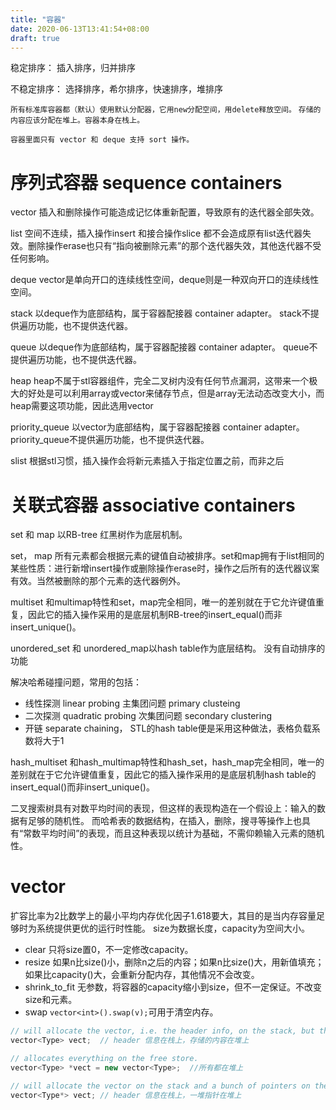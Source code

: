 ```yaml
---
title: "容器"
date: 2020-06-13T13:41:54+08:00
draft: true
---
```


稳定排序：
插入排序，归并排序

不稳定排序：
选择排序，希尔排序，快速排序，堆排序

`所有标准库容器都（默认）使用默认分配器，它用new分配空间，用delete释放空间。` `存储的内容应该分配在堆上。容器本身在栈上。`

`容器里面只有 vector 和 deque 支持 sort 操作。`

# 序列式容器 sequence containers
vector
插入和删除操作可能造成记忆体重新配置，导致原有的迭代器全部失效。

list
空间不连续，插入操作insert 和接合操作slice 都不会造成原有list迭代器失效。删除操作erase也只有“指向被删除元素”的那个迭代器失效，其他迭代器不受任何影响。

deque
vector是单向开口的连续线性空间，deque则是一种双向开口的连续线性空间。

stack
以deque作为底部结构，属于容器配接器 container adapter。 stack不提供遍历功能，也不提供迭代器。

queue
以deque作为底部结构，属于容器配接器 container adapter。 queue不提供遍历功能，也不提供迭代器。

heap
heap不属于stl容器组件，完全二叉树内没有任何节点漏洞，这带来一个极大的好处是可以利用array或vector来储存节点，但是array无法动态改变大小，而heap需要这项功能，因此选用vector

priority_queue
以vector为底部结构，属于容器配接器 container adapter。priority_queue不提供遍历功能，也不提供迭代器。

slist
根据stl习惯，插入操作会将新元素插入于指定位置之前，而非之后

# 关联式容器 associative containers

set 和 map 以RB-tree 红黑树作为底层机制。

set， map
所有元素都会根据元素的键值自动被排序。set和map拥有于list相同的某些性质：进行新增insert操作或删除操作erase时，操作之后所有的迭代器议案有效。当然被删除的那个元素的迭代器例外。

multiset 和multimap特性和set，map完全相同，唯一的差别就在于它允许键值重复，因此它的插入操作采用的是底层机制RB-tree的insert_equal()而非insert_unique()。


unordered_set 和 unordered_map以hash table作为底层结构。
没有自动排序的功能

解决哈希碰撞问题，常用的包括：
- 线性探测 linear probing   主集团问题 primary clusteing
- 二次探测 quadratic probing 次集团问题 secondary clustering
- 开链 separate chaining， STL的hash table便是采用这种做法，表格负载系数将大于1

hash_multiset 和hash_multimap特性和hash_set，hash_map完全相同，唯一的差别就在于它允许键值重复，因此它的插入操作采用的是底层机制hash table的insert_equal()而非insert_unique()。

二叉搜索树具有对数平均时间的表现，但这样的表现构造在一个假设上：输入的数据有足够的随机性。
而哈希表的数据结构，在插入，删除，搜寻等操作上也具有“常数平均时间”的表现，而且这种表现以统计为基础，不需仰赖输入元素的随机性。

# vector

扩容比率为2比数学上的最小平均内存优化因子1.618要大，其目的是当内存容量足够时为系统提供更优的运行时性能。
size为数据长度，capacity为空间大小。

- clear
  只将size置0，不一定修改capacity。
- resize
  如果n比size()小，删除n之后的内容；如果n比size()大，用新值填充；如果比capacity()大，会重新分配内存，其他情况不会改变。
- shrink_to_fit
  无参数，将容器的capacity缩小到size，但不一定保证。不改变size和元素。
- swap
  `vector<int>().swap(v);`可用于清空内存。

```c++
// will allocate the vector, i.e. the header info, on the stack, but the elements on the free store ("heap").
vector<Type> vect;  // header 信息在栈上，存储的内容在堆上

// allocates everything on the free store.
vector<Type> *vect = new vector<Type>;  //所有都在堆上

// will allocate the vector on the stack and a bunch of pointers on the free store
vector<Type*> vect; // header 信息在栈上，一堆指针在堆上
```